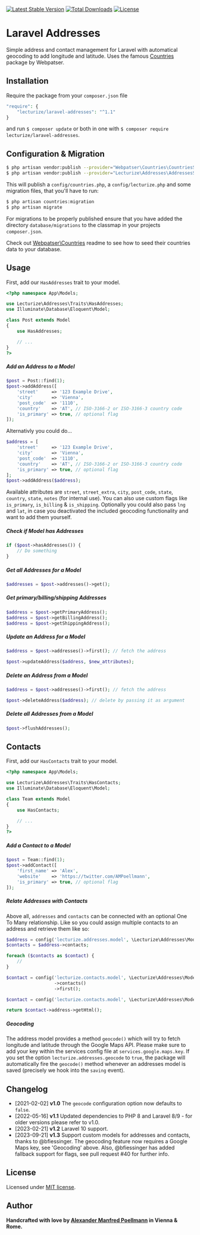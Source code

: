 [![Latest Stable Version](https://poser.pugx.org/lecturize/laravel-addresses/v/stable)](https://packagist.org/packages/lecturize/laravel-addresses)
[![Total Downloads](https://poser.pugx.org/lecturize/laravel-addresses/downloads)](https://packagist.org/packages/lecturize/laravel-addresses)
[![License](https://poser.pugx.org/lecturize/laravel-addresses/license)](https://packagist.org/packages/lecturize/laravel-addresses)

# Laravel Addresses

Simple address and contact management for Laravel with automatical geocoding to add longitude and latitude. Uses the famous [Countries](https://github.com/webpatser/laravel-countries) package by Webpatser.

## Installation

Require the package from your `composer.json` file

```php
"require": {
	"lecturize/laravel-addresses": "^1.1"
}
```

and run `$ composer update` or both in one with `$ composer require lecturize/laravel-addresses`.

## Configuration & Migration

```bash
$ php artisan vendor:publish --provider="Webpatser\Countries\CountriesServiceProvider"
$ php artisan vendor:publish --provider="Lecturize\Addresses\AddressesServiceProvider"
```

This will publish a `config/countries.php`, a `config/lecturize.php` and some migration files, that you'll have to run:

```bash
$ php artisan countries:migration
$ php artisan migrate
```

For migrations to be properly published ensure that you have added the directory `database/migrations` to the classmap in your projects `composer.json`.

Check out [Webpatser\Countries](https://github.com/webpatser/laravel-countries) readme to see how to seed their countries data to your database.

## Usage

First, add our `HasAddresses` trait to your model.
        
```php
<?php namespace App\Models;

use Lecturize\Addresses\Traits\HasAddresses;
use Illuminate\Database\Eloquent\Model;

class Post extends Model
{
    use HasAddresses;

    // ...
}
?>
```

##### Add an Address to a Model
```php
$post = Post::find(1);
$post->addAddress([
    'street'     => '123 Example Drive',
    'city'       => 'Vienna',
    'post_code'  => '1110',
    'country'    => 'AT', // ISO-3166-2 or ISO-3166-3 country code
    'is_primary' => true, // optional flag
]);
```

Alternativly you could do...

```php
$address = [
    'street'     => '123 Example Drive',
    'city'       => 'Vienna',
    'post_code'  => '1110',
    'country'    => 'AT', // ISO-3166-2 or ISO-3166-3 country code
    'is_primary' => true, // optional flag
];
$post->addAddress($address);
```

Available attributes are `street`, `street_extra`, `city`, `post_code`, `state`, `country`, `state`, `notes` (for internal use). You can also use custom flags like `is_primary`, `is_billing` & `is_shipping`. Optionally you could also pass `lng` and `lat`, in case you deactivated the included geocoding functionality and want to add them yourself.

##### Check if Model has Addresses
```php
if ($post->hasAddresses()) {
    // Do something
}
```

##### Get all Addresses for a Model
```php
$addresses = $post->addresses()->get();
```

##### Get primary/billing/shipping Addresses
```php
$address = $post->getPrimaryAddress();
$address = $post->getBillingAddress();
$address = $post->getShippingAddress();
```

##### Update an Address for a Model
```php
$address = $post->addresses()->first(); // fetch the address

$post->updateAddress($address, $new_attributes);
```

##### Delete an Address from a Model
```php
$address = $post->addresses()->first(); // fetch the address

$post->deleteAddress($address); // delete by passing it as argument
```

##### Delete all Addresses from a Model
```php
$post->flushAddresses();
```

## Contacts

First, add our `HasContacts` trait to your model.

```php
<?php namespace App\Models;

use Lecturize\Addresses\Traits\HasContacts;
use Illuminate\Database\Eloquent\Model;

class Team extends Model
{
    use HasContacts;

    // ...
}
?>
```

##### Add a Contact to a Model

```php
$post = Team::find(1);
$post->addContact([
    'first_name' => 'Alex',
    'website'    => 'https://twitter.com/AMPoellmann',
    'is_primary' => true, // optional flag
]);
```

##### Relate Addresses with Contacts

Above all, `addresses` and `contacts` can be connected with an optional One To Many relationship. Like so you could assign multiple contacts to an address and retrieve them like so:

```php
$address = config('lecturize.addresses.model', \Lecturize\Addresses\Models\Address::class)::find(1);
$contacts = $address->contacts;

foreach ($contacts as $contact) {
    //
}
```

```php
$contact = config('lecturize.contacts.model', \Lecturize\Addresses\Models\Contact::class)::find(1)
                  ->contacts()
                  ->first();
```

```php
$contact = config('lecturize.contacts.model', \Lecturize\Addresses\Models\Contact::class)::find(1);

return $contact->address->getHtml();
```

##### Geocoding

The address model provides a method `geocode()` which will try to fetch longitude and latitude through the Google Maps API. Please make sure to add your key within the services config file at `services.google.maps.key`. If you set the option `lecturize.addresses.geocode` to `true`, the package will automatically fire the `geocode()` method whenever an addresses model is saved (precisely we hook into the `saving` event).

## Changelog

- [2021-02-02] **v1.0** The `geocode` configuration option now defaults to `false`.
- [2022-05-16] **v1.1** Updated dependencies to PHP 8 and Laravel 8/9 - for older versions please refer to v1.0.
- [2023-02-21] **v1.2** Laravel 10 support.
- [2023-09-21] **v1.3** Support custom models for addresses and contacts, thanks to @bfiessinger. The geocoding feature now requires a Google Maps key, see 'Geocoding' above. Also, @bfiessinger has added fallback support for flags, see pull request #40 for further info.

## License

Licensed under [MIT license](http://opensource.org/licenses/MIT).

## Author

**Handcrafted with love by [Alexander Manfred Poellmann](https://twitter.com/AMPoellmann) in Vienna &amp; Rome.**
